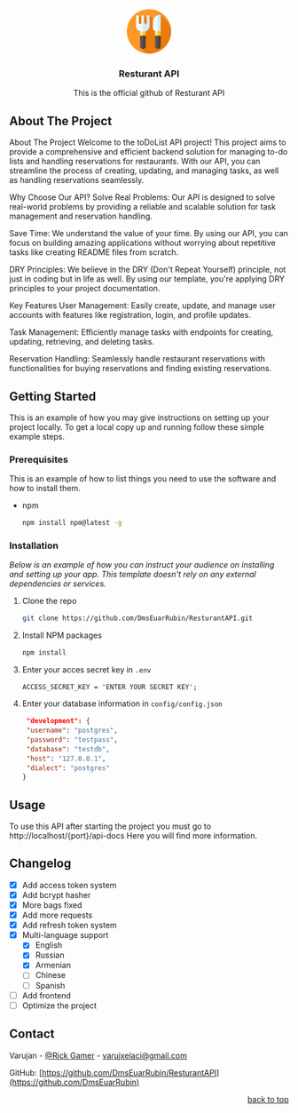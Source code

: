 <a name="readme-top"></a>
<br />
<div align="center">
  <a href="https://github.com/DmsEuarRubin/ResturantAPI">
    <img src="images/logo.png" alt="Logo" width="80" height="80">
  </a>

  <h3 align="center">Resturant API</h3>

  <p align="center">This is the official github of Resturant API </p>
</div>

## About The Project


About The Project
Welcome to the toDoList API project! This project aims to provide a comprehensive and efficient backend solution for managing to-do lists and handling reservations for restaurants. With our API, you can streamline the process of creating, updating, and managing tasks, as well as handling reservations seamlessly.

Why Choose Our API?
Solve Real Problems: Our API is designed to solve real-world problems by providing a reliable and scalable solution for task management and reservation handling.

Save Time: We understand the value of your time. By using our API, you can focus on building amazing applications without worrying about repetitive tasks like creating README files from scratch.

DRY Principles: We believe in the DRY (Don't Repeat Yourself) principle, not just in coding but in life as well. By using our template, you're applying DRY principles to your project documentation.

Key Features
User Management: Easily create, update, and manage user accounts with features like registration, login, and profile updates.

Task Management: Efficiently manage tasks with endpoints for creating, updating, retrieving, and deleting tasks.

Reservation Handling: Seamlessly handle restaurant reservations with functionalities for buying reservations and finding existing reservations.

## Getting Started

This is an example of how you may give instructions on setting up your project locally.
To get a local copy up and running follow these simple example steps.

### Prerequisites

This is an example of how to list things you need to use the software and how to install them.
* npm
  ```sh
  npm install npm@latest -g
  ```

### Installation

_Below is an example of how you can instruct your audience on installing and setting up your app. This template doesn't rely on any external dependencies or services._

1. Clone the repo
   ```sh
   git clone https://github.com/DmsEuarRubin/ResturantAPI.git
   ```
2. Install NPM packages
   ```sh
   npm install
   ```
3. Enter your acces secret key in `.env`
   ```env
   ACCESS_SECRET_KEY = 'ENTER YOUR SECRET KEY';
   ```
4. Enter your database information in `config/config.json`
   ```json
    "development": {
    "username": "postgres",
    "password": "testpass",
    "database": "testdb",
    "host": "127.0.0.1",
    "dialect": "postgres"
   }
   
## Usage

To use this API after starting the project you must go to http://localhost/{port}/api-docs
Here you will find more information.

## Changelog

- [x] Add access token system
- [x] Add bcrypt hasher
- [x] More bags fixed
- [x] Add more requests
- [x] Add refresh token system
- [x] Multi-language support
    - [x] English
    - [x] Russian
    - [x] Armenian
    - [ ] Chinese
    - [ ] Spanish
- [ ] Add frontend
- [ ] Optimize the project
## Contact

Varujan - [@Rick Gamer](https://vk.com/id770209554) - varujxelaci@gmail.com

GitHub: [https://github.com/DmsEuarRubin/ResturantAPI](https://github.com/DmsEuarRubin)

<p align="right"><a href="#readme-top">back to top</a></p>
